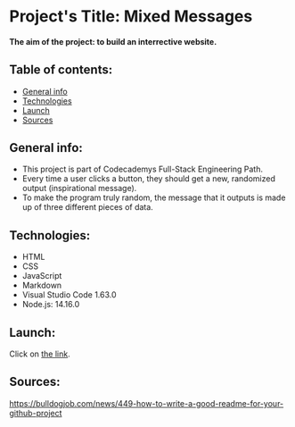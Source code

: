 # Project's Title: Mixed Messages
#### The aim of the project: to build an interrective website.
## Table of contents:
* [General info](#general-info)
* [Technologies](#technologies)
* [Launch](#launch)
* [Sources](#sources)

## General info:
* This project is part of Codecademys Full-Stack Engineering Path.
* Every time a user clicks a button, they should get a new, randomized output (inspirational message).
* To make the program truly random, the message that it outputs is made up of three different pieces of data. 

## Technologies:
* HTML
* CSS
* JavaScript
* Markdown 
* Visual Studio Code 1.63.0
* Node.js: 14.16.0
	
## Launch:
Click on [the link](https://20DOM21.github.io/Mixed-messages/).

## Sources:
https://bulldogjob.com/news/449-how-to-write-a-good-readme-for-your-github-project
